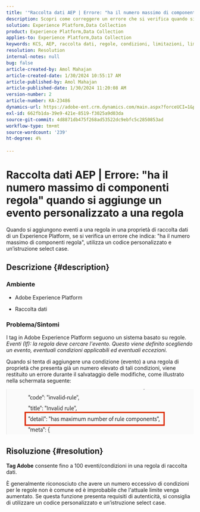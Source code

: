 ```yaml
---
title: '"Raccolta dati AEP | Errore: "ha il numero massimo di componenti regola" quando si aggiunge un evento personalizzato a una regola"'
description: Scopri come correggere un errore che si verifica quando si aggiungono eventi a una regola in una proprietà di raccolta dati di Experience Platform.
solution: Experience Platform,Data Collection
product: Experience Platform,Data Collection
applies-to: Experience Platform,Data Collection
keywords: KCS, AEP, raccolta dati, regole, condizioni, limitazioni, limite, tag, errore, evento personalizzato
resolution: Resolution
internal-notes: null
bug: false
article-created-by: Amol Mahajan
article-created-date: 1/30/2024 10:55:17 AM
article-published-by: Amol Mahajan
article-published-date: 1/30/2024 11:20:08 AM
version-number: 2
article-number: KA-23486
dynamics-url: https://adobe-ent.crm.dynamics.com/main.aspx?forceUCI=1&pagetype=entityrecord&etn=knowledgearticle&id=cd149808-5ebf-ee11-9079-6045bd006793
exl-id: 662fb1da-39e9-421e-8519-f3025a9d03da
source-git-commit: 4d8871db475f268ad53522dc9ebfc5c2850853ad
workflow-type: tm+mt
source-wordcount: '239'
ht-degree: 4%

---
```


# Raccolta dati AEP | Errore: &quot;ha il numero massimo di componenti regola&quot; quando si aggiunge un evento personalizzato a una regola


Quando si aggiungono eventi a una regola in una proprietà di raccolta dati di un Experience Platform, se si verifica un errore che indica: &quot;ha il numero massimo di componenti regola&quot;, utilizza un codice personalizzato e un’istruzione select case.

## Descrizione {#description}


### <b>Ambiente</b>

- Adobe Experience Platform


- Raccolta dati




### <b>Problema/Sintomi</b>

I tag in Adobe Experience Platform seguono un sistema basato su regole.
*Eventi (If): la regola deve cercare l&#39;evento. Questo viene definito scegliendo un evento, eventuali condizioni applicabili ed eventuali eccezioni.*

Quando si tenta di aggiungere una condizione (evento) a una regola di proprietà che presenta già un numero elevato di tali condizioni, viene restituito un errore durante il salvataggio delle modifiche, come illustrato nella schermata seguente:



![](assets/___d6149808-5ebf-ee11-9079-6045bd006793___.png)


## Risoluzione {#resolution}


<b>Tag Adobe</b> consente fino a 100 eventi/condizioni in una regola di raccolta dati.

È generalmente riconosciuto che avere un numero eccessivo di condizioni per le regole non è comune ed è improbabile che l&#39;attuale limite venga aumentato. Se questa funzione presenta requisiti di autenticità, si consiglia di utilizzare un codice personalizzato e un’istruzione select case.
